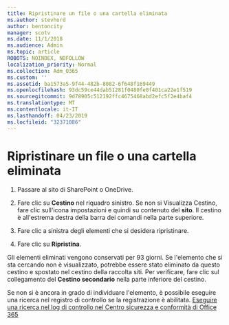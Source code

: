 ```yaml
---
title: Ripristinare un file o una cartella eliminata
ms.author: stevhord
author: bentoncity
manager: scotv
ms.date: 11/1/2018
ms.audience: Admin
ms.topic: article
ROBOTS: NOINDEX, NOFOLLOW
localization_priority: Normal
ms.collection: Adm_O365
ms.custom: ''
ms.assetid: ba1573a5-9f44-482b-8082-6f648f169449
ms.openlocfilehash: 93dc59ce44dab51281f0480fe0f401ca22e1f519
ms.sourcegitcommit: 9d78905c512192ffc4675468abd2efc5f2e4baf4
ms.translationtype: MT
ms.contentlocale: it-IT
ms.lasthandoff: 04/23/2019
ms.locfileid: "32371086"
---
```

# <a name="restore-a-deleted-file-or-folder"></a>Ripristinare un file o una cartella eliminata

1. Passare al sito di SharePoint o OneDrive.
    
2. Fare clic su **Cestino** nel riquadro sinistro. Se non si Visualizza Cestino, fare clic sull'icona impostazioni e quindi su contenuto del **sito**. Il cestino è all'estrema destra della barra dei comandi nella parte superiore.
    
3. Fare clic a sinistra degli elementi che si desidera ripristinare.
    
4. Fare clic su **Ripristina**.
    
Gli elementi eliminati vengono conservati per 93 giorni. Se l'elemento che si sta cercando non è visualizzato, potrebbe essere stato eliminato da questo cestino e spostato nel cestino della raccolta siti. Per verificare, fare clic sul collegamento del **Cestino secondario** nella parte inferiore del cestino. 
  
Se non si è ancora in grado di individuare l'elemento, è possibile eseguire una ricerca nel registro di controllo se la registrazione è abilitata. [Eseguire una ricerca nel log di controllo nel Centro sicurezza e conformità di Office 365](https://support.office.com/article/0d4d0f35-390b-4518-800e-0c7ec95e946c.aspx)
  

